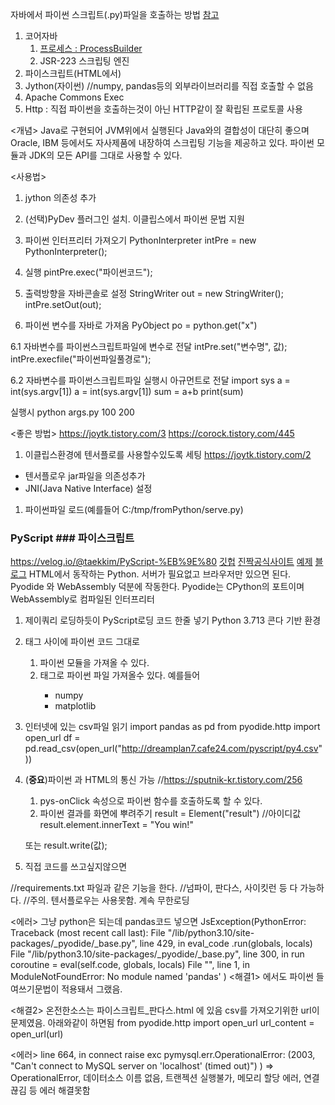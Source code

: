 자바에서 파이썬 스크립트(.py)파일을 호출하는 방법
[참고](https://corock.tistory.com/445#------%--Java%EC%--%--%--%EB%--%B-%EC%-E%A-%EB%--%-C%--Process%--%EB%AA%--%EB%A-%B-%EC%--%B-%EB%A-%BC%--%EC%--%AC%EC%-A%A-%ED%--%--%EB%-A%--%--%EB%B-%A-%EB%B-%--)
1. 코어자바
   1. [프로세스 : ProcessBuilder](https://d2.naver.com/helloworld/1113548)
   2. JSR-223 스크립팅 엔진
2. 파이스크립트(HTML에서)
3. Jython(자이썬) //numpy, pandas등의 외부라이브러리를 직접 호출할 수 없음
4. Apache Commons Exec
5. Http
   : 직접 파이썬을 호출하는것이 아닌 HTTP같이 잘 확립된 프로토콜 사용



<개념>
Java로 구현되어 JVM위에서 실행된다
Java와의 결합성이 대단히 좋으며 Oracle, IBM 등에서도 자사제품에 내장하여 스크립팅 기능을 제공하고 있다.
파이썬 모듈과 JDK의 모든 API를 그대로 사용할 수 있다.

<사용법>
1. jython 의존성 추가

2. (선택)PyDev 플러그인 설치.   이클립스에서 파이썬 문법 지원

3. 파이썬 인터프리터 가져오기
PythonInterpreter intPre = new PythonInterpreter();

3. 실행
pintPre.exec("파이썬코드");


4. 출력방향을 자바콘솔로 설정
StringWriter out = new StringWriter();
intPre.setOut(out);

5. 파이썬 변수를 자바로 가져옴
PyObject po = python.get("x")

6.1 자바변수를 파이썬스크립트파일에 변수로 전달
intPre.set("변수명", 값);
intPre.execfile("파이썬파일풀경로");

6.2 자바변수를 파이썬스크립트파일 실행시 아규먼트로 전달
import sys
a = int(sys.argv[1])
a = int(sys.argv[1])
sum = a+b
print(sum)

실행시 python args.py 100 200


<좋은 방법> https://joytk.tistory.com/3
https://corock.tistory.com/445
1. 이클립스환경에 텐서플로를 사용할수있도록 세팅 https://joytk.tistory.com/2
- 텐서플로우 jar파일을 의존성추가
- JNI(Java Native Interface) 설정

1. 파이썬파일 로드(예를들어 C:/tmp/fromPython/serve.py)




### PyScript ### 파이스크립트
https://velog.io/@taekkim/PyScript-%EB%9E%80
[깃헙](https://github.com/pyscript/pyscript/blob/main/docs/tutorials/getting-started.md)
[진짝공식사이트](https://pyscript.net/)
[예제](https://pyscript.net/examples/)
[블로그](https://www.inflearn.com/pages/infmation-50-20220705)
HTML에서 동작하는 Python. 서버가 필요없고 브라우저만 있으면 된다.
Pyodide 와 WebAssembly 덕분에 작동한다.
Pyodide는 CPython의 포트이며 WebAssembly로 컴파일된 인터프리터
1. 제이쿼리 로딩하듯이 PyScript로딩 코드 한줄 넣기
Python 3.713 콘다 기반 환경
<script defer src="https://pyscript.net/alpha/pyscript.js"></script>
2. <py-script> 태그 사이에 파이썬 코드 그대로
   1. 파이썬 모듈을 가져올 수 있다.
   2. <py-env>태그로 파이썬 파일 가져올수 있다.
    예를들어 <py-env>
      - numpy
      - matplotlib
    <py-env>
3. 인터넷에 있는 csv파일 읽기
   import pandas as pd 
   from pyodide.http import open_url
   df = pd.read_csv(open_url("http://dreamplan7.cafe24.com/pyscript/py4.csv"))

4. (**중요**)파이썬 과 HTML의 통신 가능
   //https://sputnik-kr.tistory.com/256
   1. pys-onClick 속성으로 파이썬 함수를 호출하도록 할 수 있다.
   2. 파이썬 결과를 화면에 뿌려주기
   result = Element("result") //아이디값
   result.element.innerText = "You win!"

   또는
   result.write(값);

5. 직접 코드를 쓰고싶지않으면
<py-script src="경로">
</py-script>
//requirements.txt 파일과 같은 기능을 한다.
//넘파이, 판다스, 사이킷런 등 다 가능하다.
//주의. 텐서플로우는 사용못함. 계속 무한로딩

<에러>
그냥 python은 되는데 pandas코드 넣으면 
JsException(PythonError: Traceback (most recent call last):
File "/lib/python3.10/site-packages/_pyodide/_base.py", line 429,
in eval_code .run(globals, locals) File "/lib/python3.10/site-packages/_pyodide/_base.py", line 300,
in run coroutine = eval(self.code, globals, locals) File "", line 1,
in ModuleNotFoundError: No module named 'pandas' )
<해결1>
<py-env>에서도 파이썬 들여쓰기문법이 적용돼서 그랬음.

<해결2>
온전한소스는 파이스크립트_판다스.html 에 있음
csv를 가져오기위한 url이 문제였음. 아래와같이 하면됨
from pyodide.http import open_url
url_content =  open_url(url)


<에러>
line 664, in connect raise exc pymysql.err.OperationalError: (2003, "Can't connect to MySQL server on 'localhost' (timed out)") )
=> OperationalError, 데이터소스 이름 없음, 트랜젝션 실행불가, 메모리 할당 에러, 연결 끊김 등 에러
해결못함